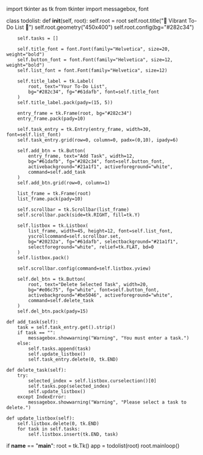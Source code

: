 import tkinter as tk
from tkinter import messagebox, font

class todolist:
    def __init__(self, root):
        self.root = root
        self.root.title("🎉 Vibrant To-Do List 🎉")
        self.root.geometry("450x400")
        self.root.config(bg="#282c34")

        self.tasks = []

        self.title_font = font.Font(family="Helvetica", size=20, weight="bold")
        self.button_font = font.Font(family="Helvetica", size=12, weight="bold")
        self.list_font = font.Font(family="Helvetica", size=12)

        self.title_label = tk.Label(
            root, text="Your To-Do List", 
            bg="#282c34", fg="#61dafb", font=self.title_font
        )
        self.title_label.pack(pady=(15, 5))

        entry_frame = tk.Frame(root, bg="#282c34")
        entry_frame.pack(pady=10)

        self.task_entry = tk.Entry(entry_frame, width=30, font=self.list_font)
        self.task_entry.grid(row=0, column=0, padx=(0,10), ipady=6)

        self.add_btn = tk.Button(
            entry_frame, text="Add Task", width=12, 
            bg="#61dafb", fg="#282c34", font=self.button_font,
            activebackground="#21a1f1", activeforeground="white",
            command=self.add_task
        )
        self.add_btn.grid(row=0, column=1)

        list_frame = tk.Frame(root)
        list_frame.pack(pady=10)

        self.scrollbar = tk.Scrollbar(list_frame)
        self.scrollbar.pack(side=tk.RIGHT, fill=tk.Y)

        self.listbox = tk.Listbox(
            list_frame, width=45, height=12, font=self.list_font,
            yscrollcommand=self.scrollbar.set,
            bg="#20232a", fg="#61dafb", selectbackground="#21a1f1",
            selectforeground="white", relief=tk.FLAT, bd=0
        )
        self.listbox.pack()

        self.scrollbar.config(command=self.listbox.yview)

        self.del_btn = tk.Button(
            root, text="Delete Selected Task", width=20,
            bg="#e06c75", fg="white", font=self.button_font,
            activebackground="#be5046", activeforeground="white",
            command=self.delete_task
        )
        self.del_btn.pack(pady=15)

    def add_task(self):
        task = self.task_entry.get().strip()
        if task == "":
            messagebox.showwarning("Warning", "You must enter a task.")
        else:
            self.tasks.append(task)
            self.update_listbox()
            self.task_entry.delete(0, tk.END)

    def delete_task(self):
        try:
            selected_index = self.listbox.curselection()[0]
            self.tasks.pop(selected_index)
            self.update_listbox()
        except IndexError:
            messagebox.showwarning("Warning", "Please select a task to delete.")

    def update_listbox(self):
        self.listbox.delete(0, tk.END)
        for task in self.tasks:
            self.listbox.insert(tk.END, task)

if __name__ == "__main__":
    root = tk.Tk()
    app = todolist(root)
    root.mainloop()
